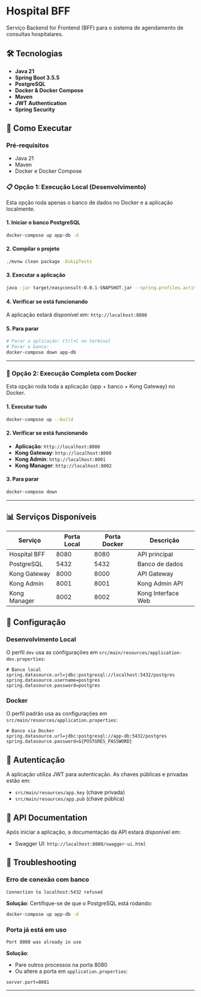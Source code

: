 # Hospital BFF

Serviço Backend for Frontend (BFF) para o sistema de agendamento de consultas hospitalares.

## 🛠️ Tecnologias

- **Java 21**
- **Spring Boot 3.5.5**
- **PostgreSQL**
- **Docker & Docker Compose**
- **Maven**
- **JWT Authentication**
- **Spring Security**

## 🚀 Como Executar

### Pré-requisitos

- Java 21
- Maven
- Docker e Docker Compose

### 📋 Opção 1: Execução Local (Desenvolvimento)

Esta opção roda apenas o banco de dados no Docker e a aplicação localmente.

#### 1. Iniciar o banco PostgreSQL

```bash
docker-compose up app-db -d
```

#### 2. Compilar o projeto

```bash
./mvnw clean package -DskipTests
```

#### 3. Executar a aplicação

```bash
java -jar target/easyconsult-0.0.1-SNAPSHOT.jar --spring.profiles.active=dev
```

#### 4. Verificar se está funcionando

A aplicação estará disponível em: `http://localhost:8080`

#### 5. Para parar

```bash
# Parar a aplicação: Ctrl+C no terminal
# Parar o banco:
docker-compose down app-db
```

---

### 🐳 Opção 2: Execução Completa com Docker

Esta opção roda toda a aplicação (app + banco + Kong Gateway) no Docker.

#### 1. Executar tudo

```bash
docker-compose up --build
```

#### 2. Verificar se está funcionando

- **Aplicação**: `http://localhost:8080`
- **Kong Gateway**: `http://localhost:8000`
- **Kong Admin**: `http://localhost:8001`
- **Kong Manager**: `http://localhost:8002`

#### 3. Para parar

```bash
docker-compose down
```

---

## 📊 Serviços Disponíveis

| Serviço | Porta Local | Porta Docker | Descrição |
|---------|-------------|--------------|-----------|
| Hospital BFF | 8080 | 8080 | API principal |
| PostgreSQL | 5432 | 5432 | Banco de dados |
| Kong Gateway | 8000 | 8000 | API Gateway |
| Kong Admin | 8001 | 8001 | Kong Admin API |
| Kong Manager | 8002 | 8002 | Kong Interface Web |

## 🔧 Configuração

### Desenvolvimento Local

O perfil `dev` usa as configurações em `src/main/resources/application-dev.properties`:

```properties
# Banco local
spring.datasource.url=jdbc:postgresql://localhost:5432/postgres
spring.datasource.username=postgres
spring.datasource.password=postgres
```

### Docker

O perfil padrão usa as configurações em `src/main/resources/application.properties`:

```properties
# Banco via Docker
spring.datasource.url=jdbc:postgresql://app-db:5432/postgres
spring.datasource.password=${POSTGRES_PASSWORD}
```

## 🔑 Autenticação

A aplicação utiliza JWT para autenticação. As chaves públicas e privadas estão em:
- `src/main/resources/app.key` (chave privada)
- `src/main/resources/app.pub` (chave pública)

## 📖 API Documentation

Após iniciar a aplicação, a documentação da API estará disponível em:
- Swagger UI: `http://localhost:8080/swagger-ui.html`

## 🐛 Troubleshooting

### Erro de conexão com banco
```
Connection to localhost:5432 refused
```
**Solução**: Certifique-se de que o PostgreSQL está rodando:
```bash
docker-compose up app-db -d
```

### Porta já está em uso
```
Port 8080 was already in use
```
**Solução**: 
- Pare outros processos na porta 8080
- Ou altere a porta em `application.properties`:
```properties
server.port=8081
```

---


